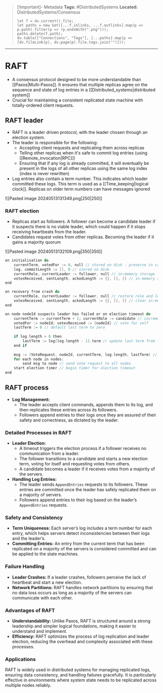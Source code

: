 > [!important]- Metadata
> **Tags:** #DistributedSystems 
> **Located:** DistributedSystems/Consensus
> ```dataviewjs
> let f = dv.current().file;
> let paths = new Set([...f.inlinks, ...f.outlinks].map(p => p.path).filter(p => !p.endsWith(".png")));
> paths.delete(f.path);
> dv.table(["Connections", "Tags"], [...paths].map(p => [dv.fileLink(p), dv.page(p).file.tags.join("")]));
> ```

___
# RAFT
- A consensus protocol designed to be more understandable than [[Paxos|Multi-Paxos]]. It ensures that multiple replicas agree on the sequence and state of log entries in a [[Distributed_systems|distributed system]]
- Crucial for maintaining a consistent replicated state machine with totally-ordered client requests. 
## RAFT leader 
- RAFT is a leader driven protocol, with the leader chosen through an election system. 
- The leader is responsible for the following: 
    - Accepting client requests and replicating them across replicas
    - Telling other replicas when it's safe to commit log entries (using [[Remote_invocation|RPC]])
    - Ensuring that if any log is already committed, it will eventually be present in the logs of all other replicas using the same log index (index is never rewritten)
- Log entries also contain a term number. This indicates which leader committed these logs. This term is used as a [[Time_keeping|logical clock]]. Replicas on older term numbers can have messages ignored 

![[Pasted image 20240513131349.png|250|250]]
### RAFT election
- Replicas start as followers. A follower can become a candidate leader if it suspects there is no viable leader, which could happen if it stops receiving heartbeats from the leader.
- Candidates request votes from other replicas. Becoming the leader if it gains a majority quorum

![[Pasted image 20240513132109.png|350|350]]

```c
on initialisation do
    currentTerm, votedFor := 0, null // stored on disk - preserve in case of crash
    log, commitLength := [], 0 // stored on disk
    currentRole, currentLeader := follower, null // in-memory storage
    votesReceived, sentLength, ackedLength := {}, [], [] // in-memory storage
end

on recovery from crash do
    currentRole, currentLeader := follower, null // restore role and leader as default
    votesReceived, sentLength, ackedLength := {}, [], [] // clear in-memory states
end

on node nodeId suspects leader has failed or on election timeout do
    currentTerm := currentTerm + 1; currentRole := candidate // increment term
    votedFor := nodeId; votesReceived := {nodeId} // vote for self
    lastTerm := 0 // default last term to zero
    
    if log.length > 0 then
        lastTerm := log[log.length - 1].term // update last term from log if not empty
    end if
    
    msg := (VoteRequest, nodeId, currentTerm, log.length, lastTerm) // create vote req
    for each node in nodes:
        send msg to node // send vote request to all nodes
    start election timer // begin timer for election timeout
end
```
## RAFT process

- **Log Management:**
    - The leader accepts client commands, appends them to its log, and then replicates these entries across its followers.
    - Followers append entries to their logs once they are assured of their safety and correctness, as dictated by the leader.

### Detailed Processes in RAFT

- **Leader Election:**
    - A timeout triggers the election process if a follower receives no communication from a leader.
    - The follower transitions to a candidate and starts a new election term, voting for itself and requesting votes from others.
    - A candidate becomes a leader if it receives votes from a majority of the servers.
- **Handling Log Entries:**
    - The leader sends `AppendEntries` requests to its followers. These entries are committed once the leader has safely replicated them on a majority of servers.
    - Followers append entries to their log based on the leader’s `AppendEntries` requests.

### Safety and Consistency

- **Term Uniqueness:** Each server’s log includes a term number for each entry, which helps servers detect inconsistencies between their logs and the leader’s.
- **Committing Entries:** An entry from the current term that has been replicated on a majority of the servers is considered committed and can be applied to the state machines.

### Failure Handling

- **Leader Crashes:** If a leader crashes, followers perceive the lack of heartbeat and start a new election.
- **Network Partitions:** RAFT handles network partitions by ensuring that no data loss occurs as long as a majority of the servers can communicate with each other.

### Advantages of RAFT

- **Understandability:** Unlike Paxos, RAFT is structured around a strong leadership and simpler logical foundations, making it easier to understand and implement.
- **Efficiency:** RAFT optimizes the process of log replication and leader election, reducing the overhead and complexity associated with these processes.

### Applications

RAFT is widely used in distributed systems for managing replicated logs, ensuring data consistency, and handling failures gracefully. It is particularly effective in environments where system state needs to be replicated across multiple nodes reliably.